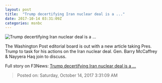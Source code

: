 ```yaml
---
layout: post
title:  "Trump decertifying Iran nuclear deal is a ..."
date: 2017-10-14 03:31:09Z
categories: msnbc
---
```


![Trump decertifying Iran nuclear deal is a ...](http://media1.s-nbcnews.com/j/MSNBC/Components/Video/201710/2017-10-14T03-00-12-033Z--1280x720.video_1067x600.jpg)

The Washington Post editorial board is out with a new article taking Pres. Trump to task for his actions on the Iran nuclear deal. Gen. Barry McCaffrey & Nayyera Haq join to discuss.


Full story on F3News: [Trump decertifying Iran nuclear deal is a ...](http://www.f3nws.com/n/NpNuPJ)

> Posted on: Saturday, October 14, 2017 3:31:09 AM
